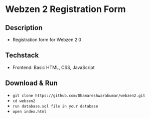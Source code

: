 # Webzen 2 Registration Form

## Description

-   Registration form for Webzen 2.0

## Techstack

-   Frontend: Basic HTML, CSS, JavaScript

## Download & Run

-   `git clone https://github.com/Dhamareshwarakumar/webzen2.git`
-   `cd webzen2`
-   `run database.sql file in your database`
-   `open index.html`